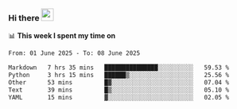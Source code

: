 ### Hi there <a href="https://www.gautamkrishnar.com/"><img src="https://media.giphy.com/media/hvRJCLFzcasrR4ia7z/giphy.gif" width="25px"></a>

📊 **This week I spent my time on**

<!--START_SECTION:waka-->

```txt
From: 01 June 2025 - To: 08 June 2025

Markdown   7 hrs 35 mins   ███████████████░░░░░░░░░░   59.53 %
Python     3 hrs 15 mins   ██████▒░░░░░░░░░░░░░░░░░░   25.56 %
Other      53 mins         █▓░░░░░░░░░░░░░░░░░░░░░░░   07.04 %
Text       39 mins         █▒░░░░░░░░░░░░░░░░░░░░░░░   05.10 %
YAML       15 mins         ▓░░░░░░░░░░░░░░░░░░░░░░░░   02.05 %
```

<!--END_SECTION:waka-->
